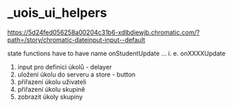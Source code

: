 # _uois_ui_helpers


https://5d24fed056258a00204c31b6-xdlbdiewjb.chromatic.com/?path=/story/chromatic-dateinput-input--default

state functions have to have name onStudentUpdate ... i. e. onXXXXUpdate

1. input pro definici úkolů - delayer
2. uložení úkolu do serveru a store - button
3. přiřazení úkolu uživateli
4. přiřazení úkolu skupině
5. zobrazit úkoly skupiny


